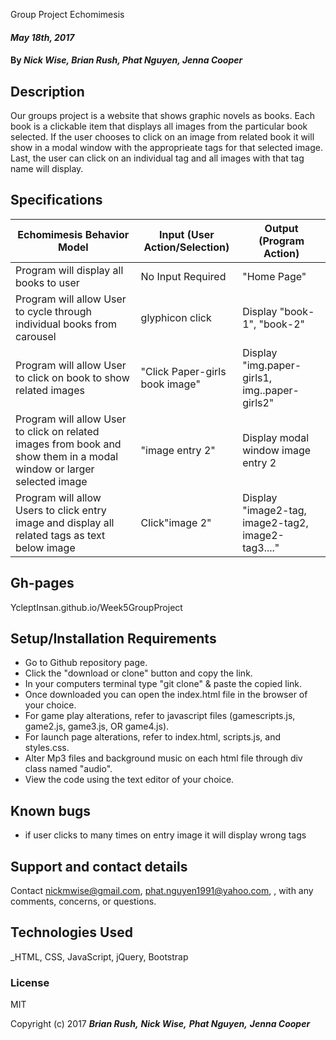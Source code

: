 Group Project Echomimesis

####  _May 18th, 2017_

#### By _**Nick Wise, Brian Rush, Phat Nguyen, Jenna Cooper**_

## Description
Our groups project is a website that shows graphic novels as books. Each book is a clickable item that displays all images from the particular book selected. If the user chooses to click on an image from related book it will show in a modal window with the approprieate tags for that selected image. Last, the user can click on an individual tag and all images with that tag name will display.  
## Specifications
|Echomimesis Behavior Model| Input (User Action/Selection)| Output (Program Action)|
|---|---|---|
|Program will display all books to user |No Input Required|"Home Page"|
|Program will allow User to cycle through individual books from carousel|glyphicon click|Display "book-1", "book-2"|
|Program will allow User to click on book to show related images|"Click Paper-girls book image"|Display "img.paper-girls1, img..paper-girls2"|
|Program will allow User to click on related images from book and show them in a modal window or larger selected image|"image entry 2"|Display modal window image entry 2|
|Program will allow Users to click entry image and display all related tags as text below image|Click"image 2"|Display "image2-tag, image2-tag2, image2-tag3...."|

## Gh-pages

YcleptInsan.github.io/Week5GroupProject
## Setup/Installation Requirements

* Go to Github repository page.
* Click the "download or clone" button and copy the link.
* In your computers terminal type "git clone" & paste the copied link.
* Once downloaded you can open the index.html file in the browser of your choice.
* For game play alterations, refer to javascript files (gamescripts.js, game2.js, game3.js, OR game4.js).
* For launch page alterations, refer to index.html, scripts.js, and styles.css.
* Alter Mp3 files and background music on each html file through div class named "audio".
* View the code using the text editor of your choice.

## Known bugs

* if user clicks to many times on entry image it will display wrong tags

## Support and contact details

Contact nickmwise@gmail.com, phat.nguyen1991@yahoo.com, ,  with any comments, concerns, or questions.

## Technologies Used

_HTML, CSS, JavaScript, jQuery, Bootstrap

### License

MIT

Copyright (c) 2017 **_Brian Rush,_** **_Nick Wise,_** **_Phat Nguyen,_** **_Jenna Cooper_**
